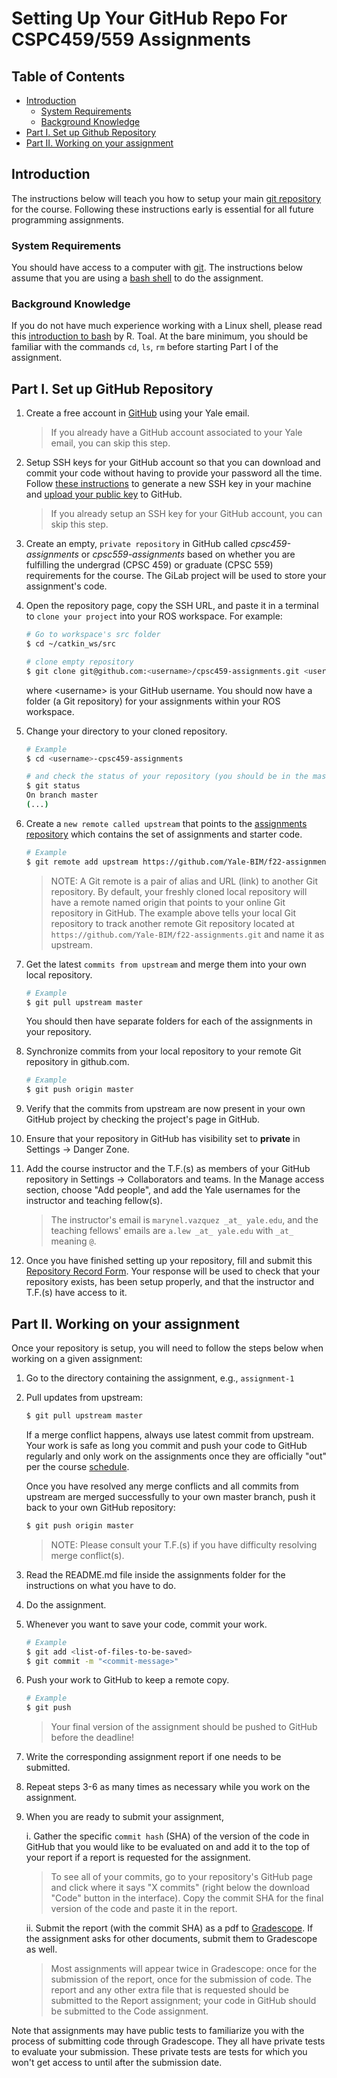 # Setting Up Your GitHub Repo For CSPC459/559 Assignments

## Table of Contents

  * [Introduction](#introduction)
    * [System Requirements](#system-requirements)
    * [Background Knowledge](#background-knowledge)
  * [Part I\. Set up Github Repository](#part-i-set-up-github-repository)
  * [Part II\. Working on your assignment](#part-ii-working-on-your-assignment)

## Introduction
The instructions below will teach you how to setup your main [git repository](https://git-scm.com/) for the course. Following these instructions early is essential for all future programming assignments. 

### System Requirements
You should have access to a computer with [git](https://git-scm.com/). The instructions below assume that you are using a [bash shell](https://en.wikipedia.org/wiki/Bash_(Unix_shell)) to do the assignment.


### Background Knowledge

If you do not have much experience working with a Linux shell, please read this 
[introduction to bash](http://cs.lmu.edu/~ray/notes/bash/) by R. Toal. At the bare minimum, you should be familiar with the commands `cd`, `ls`, `rm` before starting Part I of the assignment.

## Part I. Set up GitHub Repository

1. Create a free account in [GitHub](https://github.com/) using your Yale email. 

	> If you already have a GitHub account associated to your Yale email, you can skip this step.

2. Setup SSH keys for your GitHub account so that you can download and commit your code without having to provide your password all the time. Follow [these instructions](https://docs.github.com/en/github/authenticating-to-github/generating-a-new-ssh-key-and-adding-it-to-the-ssh-agent)
to generate a new SSH key in your machine and [upload your public key](https://docs.github.com/en/github/authenticating-to-github/adding-a-new-ssh-key-to-your-github-account) to GitHub.

	> If you already setup an SSH key for your GitHub account, you can skip this step.

3. Create an empty, `private repository` in GitHub called *cpsc459-assignments* or  *cpsc559-assignments* based on whether you are fulfilling the undergrad (CPSC 459) or graduate (CPSC 559) requirements for the course. The GiLab project will be used to store your assignment's code.

4. Open the repository page, copy the SSH URL, and paste it in a terminal to `clone your project` into your ROS workspace. For example:

    ```bash
    # Go to workspace's src folder
    $ cd ~/catkin_ws/src

    # clone empty repository
    $ git clone git@github.com:<username>/cpsc459-assignments.git <username>-cpsc459-assignments
    ```

	where \<username\> is your GitHub username. You should now have a folder (a Git repository) for your assignments within your ROS workspace.

5. Change your directory to your cloned repository.

    ```bash
    # Example
    $ cd <username>-cpsc459-assignments
 
    # and check the status of your repository (you should be in the master branch of your repository)
    $ git status
    On branch master
    (...)
    ```

6. Create a `new remote called upstream` that points to the 
[assignments repository](https://github.com/Yale-BIM/f22-assignments.git)
which contains the set of assignments and starter code.

    ```bash
    # Example
    $ git remote add upstream https://github.com/Yale-BIM/f22-assignments.git
    ```

    > NOTE: A Git remote is a pair of alias and URL (link) to another Git repository.
    > By default, your freshly cloned local repository will have a remote named 
    > origin that points to your online Git repository in GitHub. 
    > The example above tells your local Git repository to track another remote Git 
    > repository located at `https://github.com/Yale-BIM/f22-assignments.git`
    > and name it as upstream.
    
7. Get the latest `commits from upstream` and merge them into your own local repository.

    ```bash
    # Example
    $ git pull upstream master
    ```
    
	You should then have separate folders for each of the assignments in your repository.

8. Synchronize commits from your local repository to your remote Git repository in github.com.

    ```bash
    # Example
    $ git push origin master
    ```

7. Verify that the commits from upstream are now present in your own GitHub project by checking the project's page in GitHub.

8. Ensure that your repository in GitHub has visibility set to **private** in 
Settings -> Danger Zone.

9. Add the course instructor and the T.F.(s) as members of your GitHub repository in Settings -> Collaborators and teams. In the Manage access section, choose "Add people", and add the Yale usernames for the instructor and teaching fellow(s).

	> The instructor's email is `marynel.vazquez _at_ yale.edu`, and the teaching fellows' emails are `a.lew _at_ yale.edu` with `_at_` meaning `@`.

10. Once you have finished setting up your repository, fill and submit this [Repository Record Form](https://forms.gle/DxpY66Mpb6eoqBgD6). Your response will be used to check that your repository exists, has been setup properly, and that the instructor and T.F.(s) have access to it.

## Part II. Working on your assignment

Once your repository is setup, you will need to follow the steps below when working on a given assignment:

1. Go to the directory containing the assignment, e.g., `assignment-1`
2. Pull updates from upstream:

	```bash
	$ git pull upstream master
	```
	
	If a merge conflict happens, always use latest
	commit from upstream. Your work is safe as long you commit and push 
	your code to GitHub regularly and only work on the assignments once they are 
    officially "out" per the course [schedule](https://cpsc459-bim.gitlab.io/f22/schedule/). 
	
	Once you have resolved any merge conflicts and all commits from
	upstream are merged successfully to your own master branch, push it 
	back to your own GitHub repository:
	
	```bash
	$ git push origin master
	```
	
	> NOTE: Please consult your T.F.(s) if you have difficulty resolving merge conflict(s).

3. Read the README.md file inside the assignments folder for the instructions on what you have to do.
4. Do the assignment. 
5. Whenever you want to save your code, commit your work.

    ```bash
    # Example
    $ git add <list-of-files-to-be-saved>
    $ git commit -m "<commit-message>"
    ```
6. Push your work to GitHub to keep a remote copy.

    ```bash
    # Example
    $ git push
    ```

    > Your final version of the assignment should be pushed to GitHub before the deadline!
    
7. Write the corresponding assignment report if one needs to be submitted.
    
8. Repeat steps 3-6 as many times as necessary while you work on the assignment.

9. When you are ready to submit your assignment,
    
    i. Gather the specific `commit hash` (SHA) of the version of the code in GitHub
    that you would like to be evaluated on and add it to the top of your report if a report is requested for the assignment. 
    
    > To see all of your commits, go to your repository's GitHub page and click where it says "X commits" (right below the download "Code" button in the interface). Copy the commit SHA for the final version of the code and paste it in the report.
    
    ii. Submit the report (with the commit SHA) as a pdf to [Gradescope](https://www.gradescope.com/courses/443504/). If the assignment
    asks for other documents, submit them to Gradescope as well.

    > Most assignments will appear twice in Gradescope: once for the submission of the report, once for the submission of code. The report and any other extra file that is requested should be submitted to the Report assignment; your code in GitHub should be submitted to the Code assignment. 
 
Note that assignments may have public tests to familiarize you with the process of submitting code through Gradescope. They all have private tests to
evaluate your submission. These private tests are tests for which you won't get access to until after the submission date. 
	
	

